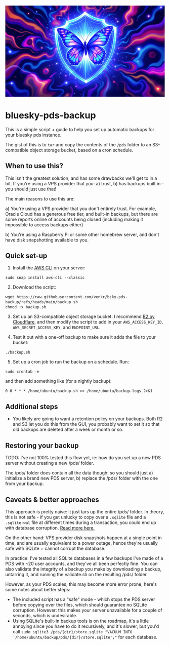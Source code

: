 ![alt text](docs/image.png)

# bluesky-pds-backup

This is a simple script + guide to help you set up automatic backups for your bluesky pds instance.

The gist of this is to `tar` and copy the contents of the `/pds` folder to an S3-compatible object storage bucket, based on a cron schedule.

## When to use this?

This isn't the greatest solution, and has some drawbacks we'll get to in a bit.
If you're using a VPS provider that you: a) trust, b) has backups built in - you should just use that! 

The main reasons to use this are:

a) You're using a VPS provider that you don't entirely trust. For example, Oracle Cloud has a generous free tier, and built-in backups, but there are some reports online of accounts being closed (including making it impossible to access backups either)

b) You're using a Raspberry Pi or some other homebrew server, and don't have disk snapshotting available to you.

## Quick set-up

1. Install the [AWS CLI](https://docs.aws.amazon.com/cli/latest/userguide/getting-started-install.html) on your server:
```
sudo snap install aws-cli --classic
```

2. Download the script:
```
wget https://raw.githubusercontent.com/venkr/bsky-pds-backup/refs/heads/main/backup.sh
chmod +x backup.sh
```

3. Set up an S3-compatible object storage bucket. I recommend [R2 by Cloudflare](https://developers.cloudflare.com/r2/), and then modify the script to add in your `AWS_ACCESS_KEY_ID`, `AWS_SECRET_ACCESS_KEY`, and `ENDPOINT_URL`.

4. Test it out with a one-off backup to make sure it adds the file to your bucket:
```
./backup.sh
```

5. Set up a cron job to run the backup on a schedule. Run:
```
sudo crontab -e
```

and then add something like (for a nightly backup):
```
0 0 * * * /home/ubuntu/backup.sh >> /home/ubuntu/backup.logs 2>&1
```

## Additional steps

- You likely are going to want a retention policy on your backups. Both R2 and S3 let you do this from the GUI, you probably want to set it so that old backups are deleted after a week or month or so. 


## Restoring your backup

TODO: I've not 100% tested this flow yet, ie: how do you set up a new PDS server without creating a new /pds/ folder.

The /pds/ folder does contain all the data though: so you should just a) initialize a brand new PDS server, b) replace the /pds/ folder with the one from your backup.

## Caveats & better approaches

This approach is pretty naive: it just tars up the entire /pds/ folder. 
In theory, this is not safe - if you get unlucky to copy over a `.sqlite` file and a `.sqlite-wal` file at different times during a transaction, you could end up with database corruption. [Read more here.](https://www.sqlite.org/howtocorrupt.html)

On the other hand: VPS provider disk snapshots happen at a single point in time, and are usually equivalent to a power outage, hence they're usually safe with SQLite + cannot corrupt the database.

In practice: I've tested all SQLite databases in a few backups I've made of a PDS with ~20 user accounts, and they've all been perfectly fine. You can also validate the integrity of a backup you make by downloading a backup, untarring it, and running the validate.sh on the resulting /pds/ folder.

However, as your PDS scales, this may become more error prone, here's some notes about better steps:
- The included script has a "safe" mode - which stops the PDS server before copying over the files, which should guarantee no SQLite corruption. However: this makes your server unavailable for a couple of seconds, which is undesirable.
- Using SQLite's built-in backup tools is on the roadmap, it's a little annoying since you have to do it recursively, and it's slower, but you'd call `sudo sqlite3 /pds/{dir}/store.sqlite "VACUUM INTO '/home/ubuntu/backup/pds/{dir}/store.sqlite';"` for each database.

